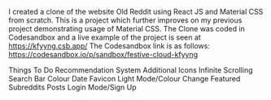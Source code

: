I created a clone of the website Old Reddit using React JS and Material CSS from scratch. This is a project which further improves on my previous project demonstrating usage of Material CSS. The Clone was coded in Codesandbox and a live example of the project is seen at https://kfyyng.csb.app/
The Codesandbox link is as follows: https://codesandbox.io/p/sandbox/festive-cloud-kfyyng


Things To Do
Recommendation System
Additional Icons
Infinite Scrolling
Search Bar Colour
Date
Favicon
Light Mode/Colour Change
Featured Subreddits
Posts
Login Mode/Sign Up
